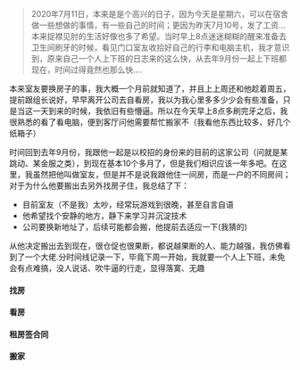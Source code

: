 > 2020年7月11日，本来是是个高兴的日子，因为今天是星期六，可以在宿舍做一些想做的事情，有一些自己的时间；更因为昨天7月10号，发了工资...本来捉襟见肘的生活好像也多了希望。当时早上8点迷迷糊糊的醒来准备去卫生间刷牙的时候，看见门口室友收拾好自己的行李和电脑主机，我才意识到，原来自己一个人上下班的日志来的这么快，从去年9月份一起上下班都现在，时间过得竟然也那么快....

​      本来室友要换房子的事，我大概一个月前就知道了，并且上上周还和他趁着周五，提前跟组长说好，早早离开公司去自看房，我以为我心里多多少少会有些准备，只是当这一天到来的时候，我依旧有些懵逼。所以在今天早上8点多刷完牙之后，我很熟悉的看了看电脑，便到客厅问他需要帮忙搬家不（我看他东西比较多、好几个纸箱子）

时间回到去年9月份，我跟他一起是以校招的身份来的目前的这家公司（问就是某跳动、某金服之类），到现在基本10个多月了，但是我们相识应该一年多吧。在这里，我虽然把他叫做室友，但是并不是说我跟他住一间房，而是一户的不同房间；对于为什么他要搬出去另外找房子住，我总结了下：

- 目前室友（不是我）太吵，经常玩游戏到很晚，甚至自言自语
- 他希望找个安静的地方，静下来学习并沉淀技术
- 公司要换新地址了，后续可能都会搬，他提前去适应一下(我猜的)

从他决定搬出去到现在，很仓促也很果断，都说越果断的人、能力越强，我仿佛看到了一个大佬.分时间线记录一下，毕竟下周一开始，我就要一个人上下班，未免会有点难搞，没人说话、吹牛逼的行走，显得落寞、无趣

#### 找房

#### 看房

#### 租房签合同

#### 搬家

